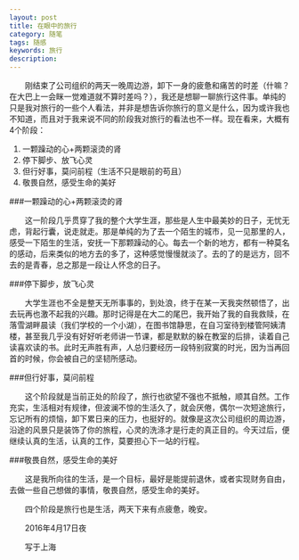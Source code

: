 ```yaml
---
layout: post
title: 在眼中的旅行
category: 随笔
tags: 随感
keywords: 旅行
description: 
---
```


　　刚结束了公司组织的两天一晚周边游，卸下一身的疲惫和痛苦的时差（什嘛？在大巴上一会眯一觉难道就不算时差吗？），我还是想聊一聊旅行这件事。单纯的只是我对旅行的一些个人看法，并非是想告诉你旅行的意义是什么，因为或许我也不知道，而且对于我来说不同的阶段我对旅行的看法也不一样。现在看来，大概有4个阶段：

1. 一颗躁动的心+两颗滚烫的肾
2. 停下脚步、放飞心灵
3. 但行好事，莫问前程（生活不只是眼前的苟且）
4. 敬畏自然，感受生命的美好

###一颗躁动的心+两颗滚烫的肾

　　这一阶段几乎贯穿了我的整个大学生涯，那些是人生中最美妙的日子，无忧无虑，背起行囊，说走就走。那是单纯的为了去一个陌生的城市，见一见那里的人，感受一下陌生的生活，安抚一下那颗躁动的心。每去一个新的地方，都有一种莫名的感动，后来类似的地方去的多了，这种感觉慢慢就淡了。去的了的是远方，回不去的是青春，总之那是一段让人怀念的日子。

###停下脚步，放飞心灵

　　大学生涯也不全是整天无所事事的，到处浪，终于在某一天我突然顿悟了，出去玩再也激不起我的兴趣。那时记得是在大二的尾巴，我开始了我的自我救赎，在落雪湖畔晨读（我们学校的一个小湖），在图书馆静思，在自习室待到楼管阿姨清楼，甚至我几乎没有好好听老师讲一节课，都是默默的躲在教室的后排，读着自己读喜欢读的书。此时无声胜有声，人总归要经历一段特别寂寞的时光，因为当再回首的时候，你会被自己的坚韧所感动。

###但行好事，莫问前程

　　这个阶段就是当前正处的阶段了，旅行也欲望不强也不抵触，顺其自然。工作充实，生活相对有规律，但波澜不惊的生活久了，就会厌倦，偶尔一次短途旅行，忘记所有的烦恼，卸下累日来的压力，也挺好的。就像是这次公司组织的周边游，沿途的风景只是装饰了你的旅程，心灵的洗涤才是行走的真正目的。今天过后，便继续认真的生活，认真的工作，莫要担心下一站的行程。

###敬畏自然，感受生命的美好

　　这是我所向往的生活，是一个目标，最好是能提前退休，或者实现财务自由，去做一些自己想做的事情，敬畏自然，感受生命的美好。

　　四个阶段是旅行也是生活，两天下来有点疲惫，晚安。


　　2016年4月17日夜　

　　写于上海

